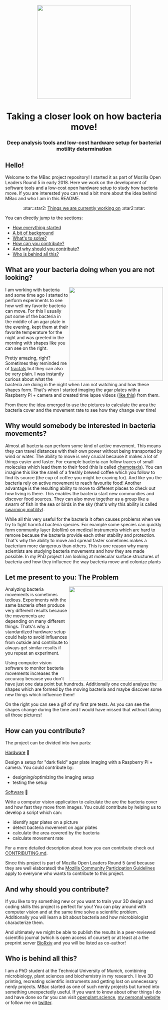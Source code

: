 <p align="center">
<img src="https://github.com/vektorious/mbac/blob/master/img/logo_v1.png" width="300"/>
<h1 align="center">Taking a closer look on how bacteria move!</h1>
<h3 align="center">Deep analysis tools and low-cost hardware setup for bacterial motility determination</h3>
</p>
<!---

<img src="https://badges.frapsoft.com/os/v1/open-source.png?v=103"/>
[![Generic badge](https://img.shields.io/badge/Open Science-Hardware-blue.svg)](http://openhardware.science/)
-->

## Hello!
Welcome to the MBac project repository! I started it as part of Mozilla Open Leaders Round 5 in early 2018. Here we work on the development of software tools and a low-cost open hardware setup to study how bacteria move. If you are interested you can read a bit more about the idea behind MBac and who I am in this README.
<p align="center">
:star::star2: <a href="https://github.com/vektorious/mbac/issues">Things we are currently working on</a> :star2::star:
</p>
You can directly jump to the sections:

- [How everything started](#what-are-your-bacteria-doing-when-you-are-not-looking)
- [A bit of background](#why-would-somebody-be-interested-in-bacteria-movements)
- [What's to solve?](#let-me-present-to-you-the-problem)
- [How can you contribute?](#how-can-you-contribute)
- [And why should you contribute?](#and-why-should-you-contribute)
- [Who is behind all this?](#who-is-behind-all-this)



## What are your bacteria doing when you are not looking?
<img align="right" width="300" height="300" src="https://github.com/vektorious/mbac/blob/master/img/mot_example.png">

I am working with bacteria and some time ago I started to perform experiments to see how well my favorite bacteria can move. For this I usually put some of the bacteria in the middle of an agar plate in the evening, kept them at their favorite temperature for the night and was greeted in the morning with shapes like you can see on the right.

Pretty amazing, right? Sometimes they reminded me of [fractals](https://en.wikipedia.org/wiki/Fractal) but they can also be very plain. I was instantly curious about what the bacteria are doing in the night when I am not watching and how these shapes form. That's when I started imaging the agar plates with a Raspberry Pi + camera and created time lapse videos ([like this](https://youtu.be/TahGsuiCjec)) from them.

From there the idea emerged to use the pictures to calculate the area the bacteria cover and the movement rate to see how they change over time!

## Why would somebody be interested in bacteria movements?
Almost all bacteria can perform some kind of active movement. This means they can travel distances with their own power without being transported by wind or water. The ability to move is very crucial because it makes a lot of things easier and faster. For example bacteria can follow traces of small molecules which lead them to their food (this is called [chemotaxis](https://en.wikipedia.org/wiki/Chemotaxis)). You can imagine this like the smell of a freshly brewed coffee which you follow to find its source (the cup of coffee you might be craving for). And like you the bacteria rely on active movement to reach favourite food! Another advantage is the resulting ability to move to different places to check out how living is there. This enables the bacteria start new communities and discover food sources. They can also move together as a group like a swarm of fish in the sea or birds in the sky (that's why this ability is called [swarming motility](https://en.wikipedia.org/wiki/Swarming_motility)).

While all this very useful for the bacteria it often causes problems when we try to fight harmful bacteria species. For example some species can quickly form community layer ([biofilm](https://en.wikipedia.org/wiki/Biofilm)) on medical instruments which are hard to remove because the bacteria provide each other stability and protection. That's why the ability to move and spread faster sometimes makes a bacterium more dangerous  than others. This is one reason why many scientists are studying bacteria movements and how they are made possible. In my PhD project I am looking at molecular surface structures of bacteria and how they influence the way bacteria move and colonize plants

## Let me present to you: The Problem
<img align="right" width="300" height="300" src="https://github.com/vektorious/mbac/blob/master/img/pretest.gif">

Analyzing bacteria movements is sometimes tedious. Experiments with the same bacteria often produce very different results because the movements are depending on many different things. Thats's why a standardized hardware setup could help to avoid influences from outside and contribute to always get similar results if you repeat an experiment.

Using computer vision software to monitor bacteria movements increases the accuracy because you don't have just one data point but hundreds. Additionally one could analyze the shapes which are formed by the moving bacteria and maybe discover some new things which influence them!

On the right you can see a gif of my first pre tests. As you can see the shapes change during the time and I would have missed that without taking all those pictures!
## How can you contribute?

The project can be divided into two parts:

[Hardware](#) :hammer:

Design a setup for "dark field" agar plate imaging with a Raspberry Pi + camera. You could contribute by:
- designing/optimizing the imaging setup
- testing the setup

[Software](#) :dvd:

Write a computer vision application to calculate the are the bacteria cover and how fast they move from images. You could contribute by helping us to develop a script which can:
- identify agar plates on a picture
- detect bacteria movement on agar plates
- calculate the area covered by the bacteria
- calculate movement rate

For a more detailed description about how you can contribute check out [CONTRIBUTING.md](https://github.com/vektorious/mbac/blob/master/CONTRIBUTING.md).

Since this project is part of Mozilla Open Leaders Round 5 (and because they are well elaborated) the [Mozilla Community Participation Guidelines](https://www.mozilla.org/en-US/about/governance/policies/participation/) apply to everyone who wants to contribute to this project.

## And why should you contribute?

If you like to try something new or you want to train your 3D design and coding skills this project is perfect for you! You can play around with computer vision and at the same time solve a scientific problem. Additionally you will learn a bit about bacteria and how microbiologist characterize them.

And ultimately we might be able to publish the results in a peer-reviewed scientific journal (which is open access of course!) or at least at a the preprint server [BioRxiv](https://www.biorxiv.org/) and you will be listed as co-author!



## Who is behind all this?
I am a PhD student at the Technical University of Munich, combining microbiology, plant sciences and biochemistry in my research. I love 3D printing, recreating scientific instruments and getting lost on unnecessary nerdy projects. MBac started as one of such nerdy projects but turned into something unexpectedly useful. If you want to know about other things I do and have done so far you can visit [openplant.science](openplant.science), [my personal website](http://alexanderkutschera.me/) or follow me on [twitter](https://twitter.com/alexwastooshort).
